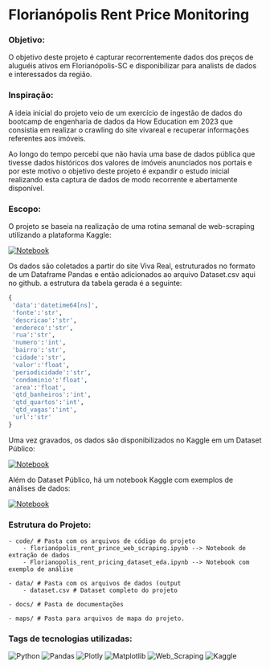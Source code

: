 # Florianópolis Rent Price Monitoring

### Objetivo:

O objetivo deste projeto é capturar recorrentemente dados dos preços de aluguéis ativos em Florianópolis-SC e disponibilizar para analists de dados e interessados da região.

### Inspiração:

A ideia inicial do projeto veio de um exercício de ingestão de dados do bootcamp de engenharia de dados da How Education em 2023 que consistia em realizar o crawling do site vivareal e recuperar informações referentes aos imóveis.

Ao longo do tempo percebi que não havia uma base de dados pública que tivesse dados históricos dos valores de imóveis anunciados nos portais e por este motivo o objetivo deste projeto é expandir o estudo inicial realizando esta captura de dados de modo recorrente e abertamente disponível.

### Escopo:

O projeto se baseia na realização de uma rotina semanal de web-scraping utilizando a plataforma Kaggle:

[![Notebook](https://img.shields.io/badge/Acesse_o_Notebook-035a7d?style=for-the-badge&logo=kaggle&logoColor=white)](https://www.kaggle.com/code/caueausec/florian-polis-rent-pricing-dataset-web-scraping)

Os dados são coletados a partir do site Viva Real, estruturados no formato de um Dataframe Pandas e então
adicionados ao arquivo Dataset.csv aqui no github. a estrutura da tabela gerada é a seguinte:

``` python
{
 'data':'datetime64[ns]',
 'fonte':'str',
 'descricao':'str',
 'endereco':'str',
 'rua':'str',
 'numero':'int',
 'bairro':'str',
 'cidade':'str',
 'valor':'float',
 'periodicidade':'str',
 'condominio':'float',
 'area':'float',
 'qtd_banheiros':'int',
 'qtd_quartos':'int',
 'qtd_vagas':'int',
 'url':'str'
}
```
Uma vez gravados, os dados são disponibilizados no Kaggle em um Dataset Público:

[![Notebook](https://img.shields.io/badge/Acesse_o_dataset-035a7d?style=for-the-badge&logo=kaggle&logoColor=white)](https://www.kaggle.com/datasets/caueausec/florianpolis-rent-pricing-dataset)

Além do Dataset Público, há um notebook Kaggle com exemplos de análises de dados:

[![Notebook](https://img.shields.io/badge/Acesse_o_Notebook-035a7d?style=for-the-badge&logo=kaggle&logoColor=white)](https://www.kaggle.com/code/caueausec/florianopolis-rent-pricing-dataset-eda)

### Estrutura do Projeto:
```
- code/ # Pasta com os arquivos de código do projeto
    - florianópolis_rent_prince_web_scraping.ipynb --> Notebook de extração de dados
    - Florianopolis_rent_pricing_dataset_eda.ipynb --> Notebook com exemplo de análise

- data/ # Pasta com os arquivos de dados (output
    - dataset.csv # Dataset completo do projeto

- docs/ # Pasta de documentações

- maps/ # Pasta para arquivos de mapa do projeto.
``````
### Tags de tecnologias utilizadas:

![Python](https://img.shields.io/badge/python-00BF6F?style=for-the-badge&logo=python&logoColor=white)
![Pandas](https://img.shields.io/badge/pandas-%237856FF.svg?style=for-the-badge&logo=pandas&logoColor=white)
![Plotly](https://img.shields.io/badge/Plotly-%237856FF.svg?style=for-the-badge&logo=plotly&logoColor=white)
![Matplotlib](https://img.shields.io/badge/Matplotlib-%237856FF.svg?style=for-the-badge&logo=Matplotlib&logoColor=white)
![Web_Scraping](https://img.shields.io/badge/Web_Scraping-%237856FF.svg?style=for-the-badge&logo=Matplotlib&logoColor=white)
![Kaggle](https://img.shields.io/badge/Kaggle-035a7d?style=for-the-badge&logo=kaggle&logoColor=white)